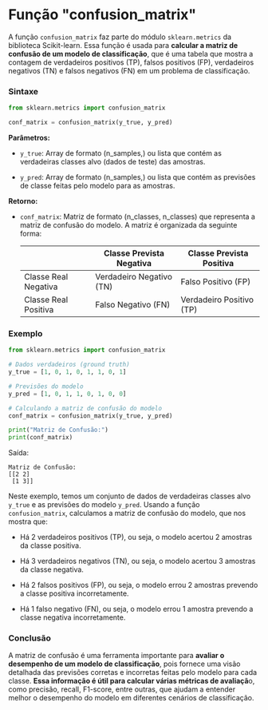 # Função "confusion_matrix"

A função `confusion_matrix` faz parte do módulo `sklearn.metrics` da biblioteca Scikit-learn. Essa função é usada para **calcular a matriz de confusão de um modelo de classificação**, que é uma tabela que mostra a contagem de verdadeiros positivos (TP), falsos positivos (FP), verdadeiros negativos (TN) e falsos negativos (FN) em um problema de classificação.

### **Sintaxe**

```python
from sklearn.metrics import confusion_matrix

conf_matrix = confusion_matrix(y_true, y_pred)
```

**Parâmetros:**

- `y_true`: Array de formato (n_samples,) ou lista que contém as verdadeiras classes alvo (dados de teste) das amostras.

- `y_pred`: Array de formato (n_samples,) ou lista que contém as previsões de classe feitas pelo modelo para as amostras.

**Retorno:**

- `conf_matrix`: Matriz de formato (n_classes, n_classes) que representa a matriz de confusão do modelo. A matriz é organizada da seguinte forma:

  |                      | Classe Prevista Negativa | Classe Prevista Positiva |
  | -------------------- | ------------------------ | ------------------------ |
  | Classe Real Negativa | Verdadeiro Negativo (TN) | Falso Positivo (FP)      |
  | Classe Real Positiva | Falso Negativo (FN)      | Verdadeiro Positivo (TP) |

### **Exemplo**

```python
from sklearn.metrics import confusion_matrix

# Dados verdadeiros (ground truth)
y_true = [1, 0, 1, 0, 1, 1, 0, 1]

# Previsões do modelo
y_pred = [1, 0, 1, 1, 0, 1, 0, 0]

# Calculando a matriz de confusão do modelo
conf_matrix = confusion_matrix(y_true, y_pred)

print("Matriz de Confusão:")
print(conf_matrix)
```

Saída:

```
Matriz de Confusão:
[[2 2]
 [1 3]]
```

Neste exemplo, temos um conjunto de dados de verdadeiras classes alvo `y_true` e as previsões do modelo `y_pred`. Usando a função `confusion_matrix`, calculamos a matriz de confusão do modelo, que nos mostra que:

- Há 2 verdadeiros positivos (TP), ou seja, o modelo acertou 2 amostras da classe positiva.

- Há 3 verdadeiros negativos (TN), ou seja, o modelo acertou 3 amostras da classe negativa.

- Há 2 falsos positivos (FP), ou seja, o modelo errou 2 amostras prevendo a classe positiva incorretamente.

- Há 1 falso negativo (FN), ou seja, o modelo errou 1 amostra prevendo a classe negativa incorretamente.

### **Conclusão**

A matriz de confusão é uma ferramenta importante para **avaliar o desempenho de um modelo de classificação**, pois fornece uma visão detalhada das previsões corretas e incorretas feitas pelo modelo para cada classe. **Essa informação é útil para calcular várias métricas de avaliaçã**o, como precisão, recall, F1-score, entre outras, que ajudam a entender melhor o desempenho do modelo em diferentes cenários de classificação.
